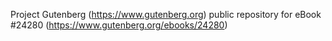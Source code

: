 Project Gutenberg (https://www.gutenberg.org) public repository for eBook #24280 (https://www.gutenberg.org/ebooks/24280)
